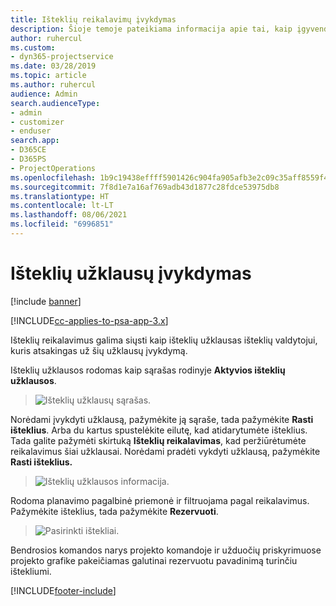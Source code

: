 ```yaml
---
title: Išteklių reikalavimų įvykdymas
description: Šioje temoje pateikiama informacija apie tai, kaip įgyvendinti išteklių reikalavimus.
author: ruhercul
ms.custom:
- dyn365-projectservice
ms.date: 03/28/2019
ms.topic: article
ms.author: ruhercul
audience: Admin
search.audienceType:
- admin
- customizer
- enduser
search.app:
- D365CE
- D365PS
- ProjectOperations
ms.openlocfilehash: 1b9c19438effff5901426c904fa905afb3e2c09c35aff8559f491c06401806e0
ms.sourcegitcommit: 7f8d1e7a16af769adb43d1877c28fdce53975db8
ms.translationtype: HT
ms.contentlocale: lt-LT
ms.lasthandoff: 08/06/2021
ms.locfileid: "6996851"
---
```

# <a name="fulfilling-resource-requests"></a>Išteklių užklausų įvykdymas

[!include [banner](../includes/psa-now-project-operations.md)]

[!INCLUDE[cc-applies-to-psa-app-3.x](../includes/cc-applies-to-psa-app-3x.md)]

Išteklių reikalavimus galima siųsti kaip išteklių užklausas išteklių valdytojui, kuris atsakingas už šių užklausų įvykdymą.

Išteklių užklausos rodomas kaip sąrašas rodinyje **Aktyvios išteklių užklausos**.

> ![Išteklių užklausų sąrašas.](media/Resource-Management-image59.png)

Norėdami įvykdyti užklausą, pažymėkite ją sąraše, tada pažymėkite **Rasti išteklius**. Arba du kartus spustelėkite eilutę, kad atidarytumėte išteklius. Tada galite pažymėti skirtuką **Išteklių reikalavimas**, kad peržiūrėtumėte reikalavimus šiai užklausai. Norėdami pradėti vykdyti užklausą, pažymėkite **Rasti išteklius.**

> ![Išteklių užklausos informacija.](media/Resource-Management-image60.png)

Rodoma planavimo pagalbinė priemonė ir filtruojama pagal reikalavimus. Pažymėkite išteklius, tada pažymėkite **Rezervuoti**.

> ![Pasirinkti ištekliai.](media/Resource-Management-image61.png)

Bendrosios komandos narys projekto komandoje ir užduočių priskyrimuose projekto grafike pakeičiamas galutinai rezervuotu pavadinimą turinčiu ištekliumi.


[!INCLUDE[footer-include](../includes/footer-banner.md)]